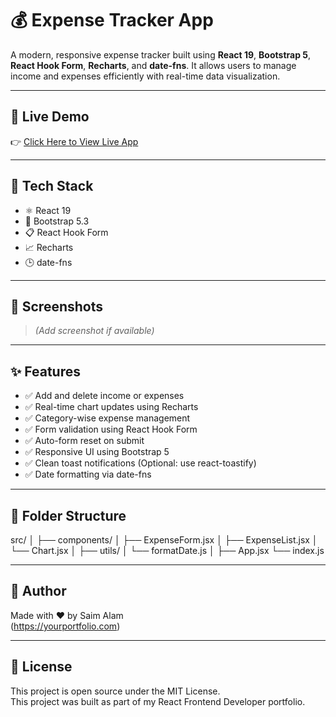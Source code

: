 # 💰 Expense Tracker App

A modern, responsive expense tracker built using **React 19**, **Bootstrap 5**, **React Hook Form**, **Recharts**, and **date-fns**. It allows users to manage income and expenses efficiently with real-time data visualization.

---

## 🔗 Live Demo

👉 [Click Here to View Live App](https://your-vercel-link.vercel.app)

---

## 🚀 Tech Stack

- ⚛️ React 19
- 🎨 Bootstrap 5.3
- 📋 React Hook Form
- 📈 Recharts
- 🕒 date-fns

---

## 📸 Screenshots

> *(Add screenshot if available)*

---

## ✨ Features

- ✅ Add and delete income or expenses
- ✅ Real-time chart updates using Recharts
- ✅ Category-wise expense management
- ✅ Form validation using React Hook Form
- ✅ Auto-form reset on submit
- ✅ Responsive UI using Bootstrap 5
- ✅ Clean toast notifications (Optional: use react-toastify)
- ✅ Date formatting via date-fns

---

## 📁 Folder Structure
src/ │ ├── components/ │ ├── ExpenseForm.jsx │ ├── ExpenseList.jsx │ └── Chart.jsx │ ├── utils/ │ └── formatDate.js │ ├── App.jsx └── index.js

---

## 🙌 Author

Made with ❤️ by Saim Alam <br>
(https://yourportfolio.com)

---

## 📄 License

This project is open source under the MIT License. <br>
This project was built as part of my React Frontend Developer portfolio.



